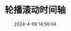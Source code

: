 ---
title: "轮播滚动时间轴"
date: 2024-4-09 14:56:04
updated: 2024-4-10 16:44:01
description: 无事可做，诸君！
tag: JS
swiper_index: 1 
---